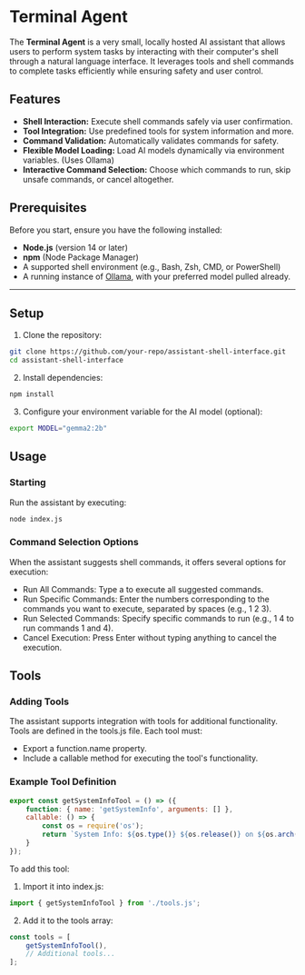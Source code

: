 # Terminal Agent

The **Terminal Agent** is a very small, locally hosted AI assistant that allows users to perform system tasks by interacting with their computer's shell through a natural language interface. It leverages tools and shell commands to complete tasks efficiently while ensuring safety and user control.

## Features

- **Shell Interaction:** Execute shell commands safely via user confirmation.
- **Tool Integration:** Use predefined tools for system information and more.
- **Command Validation:** Automatically validates commands for safety.
- **Flexible Model Loading:** Load AI models dynamically via environment variables. (Uses Ollama)
- **Interactive Command Selection:** Choose which commands to run, skip unsafe commands, or cancel altogether.


## Prerequisites

Before you start, ensure you have the following installed:

- **Node.js** (version 14 or later)
- **npm** (Node Package Manager)
- A supported shell environment (e.g., Bash, Zsh, CMD, or PowerShell)
- A running instance of [Ollama](https://ollama.com/), with your preferred model pulled already.

---

## Setup

1. Clone the repository:
```bash
git clone https://github.com/your-repo/assistant-shell-interface.git
cd assistant-shell-interface
```
2. Install dependencies:
```bash
npm install
```

3. Configure your environment variable for the AI model (optional):
```bash
export MODEL="gemma2:2b"
```

## Usage

### Starting

Run the assistant by executing:
```bash        
node index.js
```

### Command Selection Options

When the assistant suggests shell commands, it offers several options for execution:

- Run All Commands: Type a to execute all suggested commands.
- Run Specific Commands: Enter the numbers corresponding to the commands you want to execute, separated by spaces (e.g., 1 2 3).
- Run Selected Commands: Specify specific commands to run (e.g., 1 4 to run commands 1 and 4).
- Cancel Execution: Press Enter without typing anything to cancel the execution.

## Tools
### Adding Tools

The assistant supports integration with tools for additional functionality. Tools are defined in the tools.js file. Each tool must:

- Export a function.name property.
- Include a callable method for executing the tool's functionality.

### Example Tool Definition
```js
export const getSystemInfoTool = () => ({
    function: { name: 'getSystemInfo', arguments: [] },
    callable: () => {
        const os = require('os');
        return `System Info: ${os.type()} ${os.release()} on ${os.arch()} architecture.`;
    }
});
```
To add this tool:

1. Import it into index.js:
```js
import { getSystemInfoTool } from './tools.js';
```
2. Add it to the tools array:
```js
const tools = [
    getSystemInfoTool(),
    // Additional tools...
];
```
